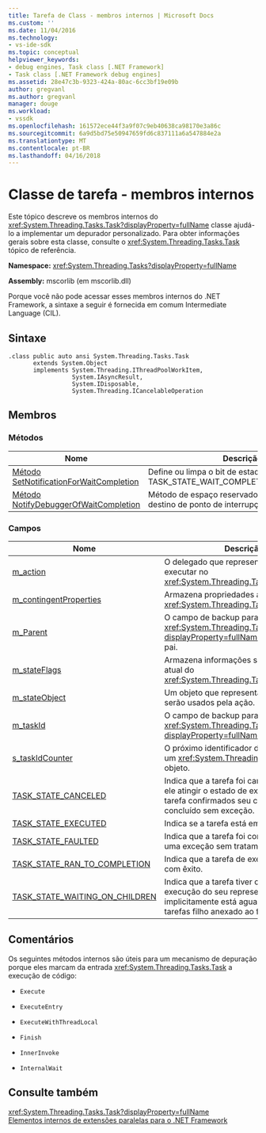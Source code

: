 ```yaml
---
title: Tarefa de Class - membros internos | Microsoft Docs
ms.custom: ''
ms.date: 11/04/2016
ms.technology:
- vs-ide-sdk
ms.topic: conceptual
helpviewer_keywords:
- debug engines, Task class [.NET Framework]
- Task class [.NET Framework debug engines]
ms.assetid: 28e47c3b-9323-424a-80ac-6cc3bf19e09b
author: gregvanl
ms.author: gregvanl
manager: douge
ms.workload:
- vssdk
ms.openlocfilehash: 161572ece44f3a9f07c9eb40638ca98170e3a86c
ms.sourcegitcommit: 6a9d5bd75e50947659fd6c837111a6a547884e2a
ms.translationtype: MT
ms.contentlocale: pt-BR
ms.lasthandoff: 04/16/2018
---
```

# <a name="task-class---internal-members"></a>Classe de tarefa - membros internos
Este tópico descreve os membros internos do <xref:System.Threading.Tasks.Task?displayProperty=fullName> classe ajudá-lo a implementar um depurador personalizado. Para obter informações gerais sobre esta classe, consulte o <xref:System.Threading.Tasks.Task> tópico de referência.  
  
 **Namespace:** <xref:System.Threading.Tasks?displayProperty=fullName>  
  
 **Assembly:** mscorlib (em mscorlib.dll)  
  
 Porque você não pode acessar esses membros internos do .NET Framework, a sintaxe a seguir é fornecida em comum Intermediate Language (CIL).  
  
## <a name="syntax"></a>Sintaxe  
  
```  
.class public auto ansi System.Threading.Tasks.Task  
       extends System.Object  
       implements System.Threading.IThreadPoolWorkItem,  
                  System.IAsyncResult,  
                  System.IDisposable,  
                  System.Threading.ICancelableOperation  
```  
  
## <a name="members"></a>Membros  
  
### <a name="methods"></a>Métodos  
  
|Nome|Descrição|  
|----------|-----------------|  
|[Método SetNotificationForWaitCompletion](../../extensibility/debugger/setnotificationforwaitcompletion-method.md)|Define ou limpa o bit de estado TASK_STATE_WAIT_COMPLETION_NOTIFICATION.|  
|[Método NotifyDebuggerOfWaitCompletion](../../extensibility/debugger/notifydebuggerofwaitcompletion-method.md)|Método de espaço reservado usado como um destino de ponto de interrupção pelo depurador.|  
  
### <a name="fields"></a>Campos  
  
|Nome|Descrição|  
|----------|-----------------|  
|[m_action](../../extensibility/debugger/m-action-field.md)|O delegado que representa o código para executar no <xref:System.Threading.Tasks.Task> objeto.|  
|[m_contingentProperties](../../extensibility/debugger/m-contingentproperties-field.md)|Armazena propriedades adicionais de <xref:System.Threading.Tasks.Task> objeto.|  
|[m_Parent](../../extensibility/debugger/m-parent-field.md)|O campo de backup para o <xref:System.Threading.Tasks.Task?displayProperty=fullName> propriedade pai.|  
|[m_stateFlags](../../extensibility/debugger/m-stateflags-field.md)|Armazena informações sobre o estado atual do <xref:System.Threading.Tasks.Task> objeto.|  
|[m_stateObject](../../extensibility/debugger/m-stateobject-field.md)|Um objeto que representa os dados que serão usados pela ação.|  
|[m_taskId](../../extensibility/debugger/m-taskid-field.md)|O campo de backup para o <xref:System.Threading.Tasks.Task.Id%2A?displayProperty=fullName> propriedade.|  
|[s_taskIdCounter](../../extensibility/debugger/s-taskidcounter-field.md)|O próximo identificador disponível para um <xref:System.Threading.Tasks.Task> objeto.|  
|[TASK_STATE_CANCELED](../../extensibility/debugger/task-state-canceled-field.md)|Indica que a tarefa foi cancelada antes de ele atingir o estado de execução, ou que a tarefa confirmados seu cancelamento e concluído sem exceção.|  
|[TASK_STATE_EXECUTED](../../extensibility/debugger/task-state-executed-field.md)|Indica se a tarefa está em execução.|  
|[TASK_STATE_FAULTED](../../extensibility/debugger/task-state-faulted-field.md)|Indica que a tarefa foi concluída devido a uma exceção sem tratamento.|  
|[TASK_STATE_RAN_TO_COMPLETION](../../extensibility/debugger/task-state-ran-to-completion-field.md)|Indica que a tarefa de execução concluída com êxito.|  
|[TASK_STATE_WAITING_ON_CHILDREN](../../extensibility/debugger/task-state-waiting-on-children-field.md)|Indica que a tarefa tiver concluído a execução do seu representante e implicitamente está aguardando que tarefas filho anexado ao fim.|  
  
## <a name="remarks"></a>Comentários  
 Os seguintes métodos internos são úteis para um mecanismo de depuração porque eles marcam da entrada <xref:System.Threading.Tasks.Task> a execução de código:  
  
-   `Execute`  
  
-   `ExecuteEntry`  
  
-   `ExecuteWithThreadLocal`  
  
-   `Finish`  
  
-   `InnerInvoke`  
  
-   `InternalWait`  
  
## <a name="see-also"></a>Consulte também  
 <xref:System.Threading.Tasks.Task?displayProperty=fullName>   
 [Elementos internos de extensões paralelas para o .NET Framework](../../extensibility/debugger/parallel-extension-internals-for-the-dotnet-framework.md)